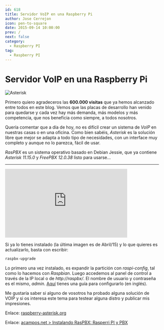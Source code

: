 ```yaml
---
id: 618
title: Servidor VoIP en una Raspberry Pi
author: Jose Cerrejon
icon: pen-to-square
date: 2015-09-14 10:00:00
prev: /
next: false
category:
  - Raspberry PI
tag:
  - Raspberry PI
---
```


# Servidor VoIP en una Raspberry Pi

![Asterisk](/images/2015/09/AsteriskPBX.png)

Primero quiero agradeceros las **600.000 visitas** que ya hemos alcanzado entre todos en este blog. Vemos que las placas de desarrollo han venido para quedarse y cada vez hay más demanda, más modelos y más competencia, que nos beneficia como siempre, a todos nosotros. 

Quería comentar que a día de hoy, no es difícil crear un sistema de *VoIP* en nuestras casas o en una oficina. Como bien sabéis, *Asterisk* es la solución libre que mejor se adapta a todo tipo de necesidades, con un interface muy completo y aunque no lo parezca, fácil de usar. 

*RasPBX* es un sistema operativo basado en Debian Jessie, que ya contiene *Asterisk 11.15.0* y *FreePBX 12.0.38* listo para usarse...

- - -
<iframe width="400" height="225" src="https://www.youtube.com/embed/qeYY6Q9Tw_o?rel=0" frameborder="0" allowfullscreen></iframe>

Si ya lo tienes instalado (la última imagen es de Abril/15) y lo que quieres es actualizarlo, basta con escribir:

```bash
raspbx-upgrade
```

Lo primero una vez instalado, es expandir la partición con *raspi-config*, tal como lo hacemos con *Raspbian*. Luego accedemos al panel de control a través de la IP local o de *http://raspbx/*. El nombre de usuario y contraseña es el mismo, *admin*. [Aquí](http://www.freepbx.org/support/documentation/installation/first-steps-after-installation) tienes una guía para configurarlo (en inglés).

Me gustaría saber si alguno de vosotros ha probado alguna solución de VOIP y si os interesa este tema para testear alguna distro y publicar mis impresiones. 

Enlace: [raspberry-asterisk.org](http://www.raspberry-asterisk.org/)

Enlace: [acampos.net > Instalando RasPBX: Rasperri PI y PBX](http://www.acampos.net/2013/12/instalando-raspbx-rasperri-pi-y-pbx.html)
